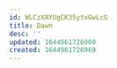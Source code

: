 ```yaml
---
id: WLCzXAYUgCK35ytxGwLcG
title: Dawn
desc: ''
updated: 1644961726969
created: 1644961726969
---
```



